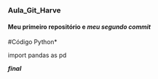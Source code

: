 ### Aula_Git_Harve

#### Meu primeiro repositório e *meu segundo commit*

#Código Python*

import pandas as pd

***final***
 
